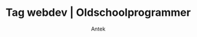---
title: Tag webdev | Oldschoolprogrammer
author: Antek
description: Strona tagu webdev
tag: webdev
layout: tag
permalink: /tags/webdev
---